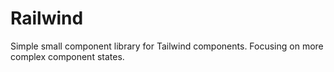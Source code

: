 # Railwind
 Simple small component library for Tailwind components. Focusing on more complex component states. 
